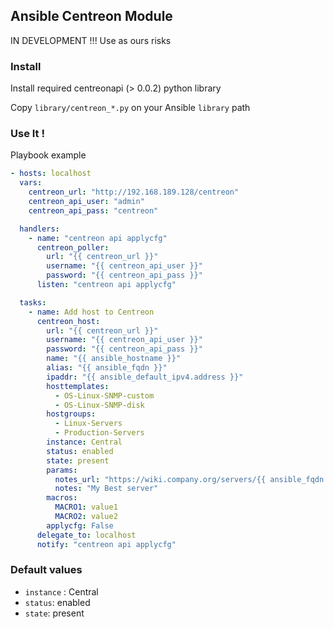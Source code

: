 ## Ansible Centreon Module ##

IN DEVELOPMENT !!! Use as ours risks

### Install ###

Install required centreonapi (> 0.0.2) python library

Copy `library/centreon_*.py` on your Ansible `library` path


### Use It ! ###

Playbook example

```yaml
- hosts: localhost
  vars:
    centreon_url: "http://192.168.189.128/centreon"
    centreon_api_user: "admin"
    centreon_api_pass: "centreon"

  handlers:
    - name: "centreon api applycfg"
      centreon_poller:
        url: "{{ centreon_url }}"
        username: "{{ centreon_api_user }}"
        password: "{{ centreon_api_pass }}"
      listen: "centreon api applycfg"

  tasks:
    - name: Add host to Centreon
      centreon_host:
        url: "{{ centreon_url }}"
        username: "{{ centreon_api_user }}"
        password: "{{ centreon_api_pass }}"
        name: "{{ ansible_hostname }}"
        alias: "{{ ansible_fqdn }}"
        ipaddr: "{{ ansible_default_ipv4.address }}"
        hosttemplates:
          - OS-Linux-SNMP-custom
          - OS-Linux-SNMP-disk
        hostgroups:
          - Linux-Servers
          - Production-Servers
        instance: Central
        status: enabled
        state: present
        params:
          notes_url: "https://wiki.company.org/servers/{{ ansible_fqdn }}"
          notes: "My Best server"
        macros:
          MACRO1: value1
          MACRO2: value2
        applycfg: False
      delegate_to: localhost
      notify: "centreon api applycfg"

```

### Default values ###

 * `instance` : Central
 * `status`: enabled
 * `state`: present